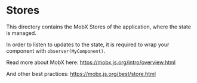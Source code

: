 # Stores
This directory contains the MobX Stores of the application, where the state is managed.

In order to listen to updates to the state, it is required to wrap your component with `observer(MyComponent)`.

Read more about MobX here: https://mobx.js.org/intro/overview.html

And other best practices: https://mobx.js.org/best/store.html
